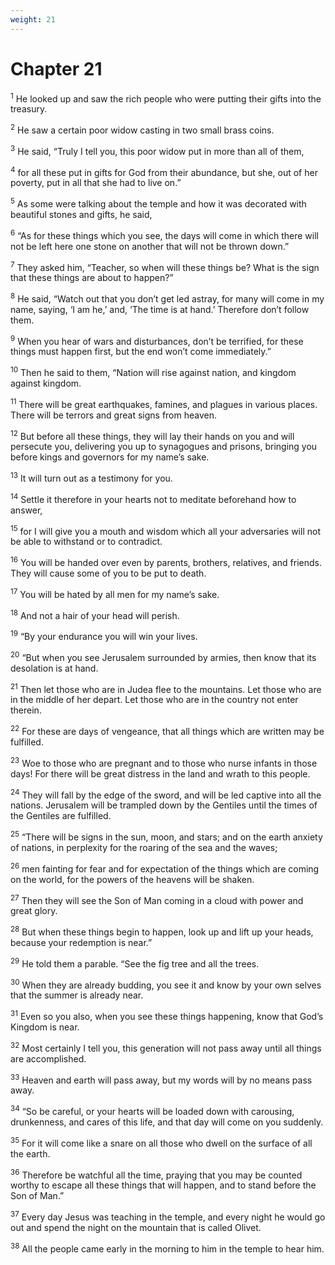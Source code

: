 ```yaml
---
weight: 21
---
```


# Chapter 21

<sup>1</sup> He looked up and saw the rich people who were putting their gifts into the treasury. 

<sup>2</sup> He saw a certain poor widow casting in two small brass coins. 

<sup>3</sup> He said, “Truly I tell you, this poor widow put in more than all of them, 

<sup>4</sup> for all these put in gifts for God from their abundance, but she, out of her poverty, put in all that she had to live on.” 

<sup>5</sup> As some were talking about the temple and how it was decorated with beautiful stones and gifts, he said, 

<sup>6</sup> “As for these things which you see, the days will come in which there will not be left here one stone on another that will not be thrown down.” 

<sup>7</sup> They asked him, “Teacher, so when will these things be? What is the sign that these things are about to happen?” 

<sup>8</sup> He said, “Watch out that you don’t get led astray, for many will come in my name, saying, ‘I am he,’ and, ‘The time is at hand.’ Therefore don’t follow them. 

<sup>9</sup> When you hear of wars and disturbances, don’t be terrified, for these things must happen first, but the end won’t come immediately.” 

<sup>10</sup> Then he said to them, “Nation will rise against nation, and kingdom against kingdom. 

<sup>11</sup> There will be great earthquakes, famines, and plagues in various places. There will be terrors and great signs from heaven. 

<sup>12</sup> But before all these things, they will lay their hands on you and will persecute you, delivering you up to synagogues and prisons, bringing you before kings and governors for my name’s sake. 

<sup>13</sup> It will turn out as a testimony for you. 

<sup>14</sup> Settle it therefore in your hearts not to meditate beforehand how to answer, 

<sup>15</sup> for I will give you a mouth and wisdom which all your adversaries will not be able to withstand or to contradict. 

<sup>16</sup> You will be handed over even by parents, brothers, relatives, and friends. They will cause some of you to be put to death. 

<sup>17</sup> You will be hated by all men for my name’s sake. 

<sup>18</sup> And not a hair of your head will perish. 

<sup>19</sup> “By your endurance you will win your lives. 

<sup>20</sup> “But when you see Jerusalem surrounded by armies, then know that its desolation is at hand. 

<sup>21</sup> Then let those who are in Judea flee to the mountains. Let those who are in the middle of her depart. Let those who are in the country not enter therein. 

<sup>22</sup> For these are days of vengeance, that all things which are written may be fulfilled. 

<sup>23</sup> Woe to those who are pregnant and to those who nurse infants in those days! For there will be great distress in the land and wrath to this people. 

<sup>24</sup> They will fall by the edge of the sword, and will be led captive into all the nations. Jerusalem will be trampled down by the Gentiles until the times of the Gentiles are fulfilled. 

<sup>25</sup> “There will be signs in the sun, moon, and stars; and on the earth anxiety of nations, in perplexity for the roaring of the sea and the waves; 

<sup>26</sup> men fainting for fear and for expectation of the things which are coming on the world, for the powers of the heavens will be shaken. 

<sup>27</sup> Then they will see the Son of Man coming in a cloud with power and great glory. 

<sup>28</sup> But when these things begin to happen, look up and lift up your heads, because your redemption is near.” 

<sup>29</sup> He told them a parable. “See the fig tree and all the trees. 

<sup>30</sup> When they are already budding, you see it and know by your own selves that the summer is already near. 

<sup>31</sup> Even so you also, when you see these things happening, know that God’s Kingdom is near. 

<sup>32</sup> Most certainly I tell you, this generation will not pass away until all things are accomplished. 

<sup>33</sup> Heaven and earth will pass away, but my words will by no means pass away. 

<sup>34</sup> “So be careful, or your hearts will be loaded down with carousing, drunkenness, and cares of this life, and that day will come on you suddenly. 

<sup>35</sup> For it will come like a snare on all those who dwell on the surface of all the earth. 

<sup>36</sup> Therefore be watchful all the time, praying that you may be counted worthy to escape all these things that will happen, and to stand before the Son of Man.” 

<sup>37</sup> Every day Jesus was teaching in the temple, and every night he would go out and spend the night on the mountain that is called Olivet. 

<sup>38</sup> All the people came early in the morning to him in the temple to hear him. 



